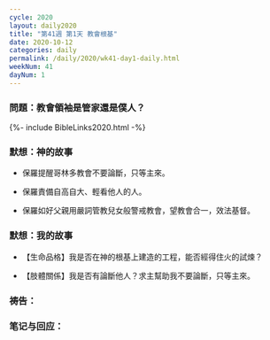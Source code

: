 ```yaml
---
cycle: 2020
layout: daily2020
title: "第41週 第1天 教會根基"
date: 2020-10-12
categories: daily
permalink: /daily/2020/wk41-day1-daily.html
weekNum: 41
dayNum: 1
---
```


### 問題：教會領袖是管家還是僕人？

{%- include BibleLinks2020.html -%}

### 默想：神的故事 
+ 保羅提醒哥林多教會不要論斷，只等主來。

+ 保羅責備自高自大、輕看他人的人。

+ 保羅如好父親用嚴詞管教兒女般警戒教會，望教會合一，效法基督。

### 默想：我的故事
+ 【生命品格】我是否在神的根基上建造的工程，能否經得住火的試煉？

+ 【肢體關係】我是否有論斷他人？求主幫助我不要論斷，只等主來。

### 祷告：

### 笔记与回应：
